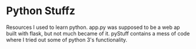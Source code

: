 # Python Stuffz
Resources I used to learn python.
app.py was supposed to be a web ap built with flask, but not much became of it.
pyStuff contains a mess of code where I tried out some of python 3's functionality.
